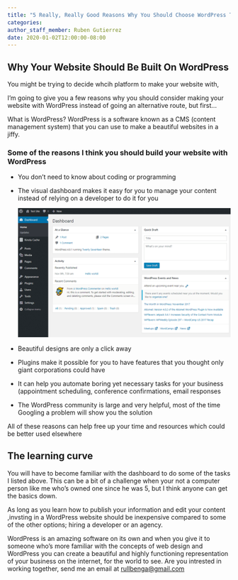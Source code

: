 ```yaml
---
title: "5 Really, Really Good Reasons Why You Should Choose WordPress To Build Your Website"
categories:
author_staff_member: Ruben Gutierrez
date: 2020-01-02T12:00:00-08:00
---
```



## Why Your Website Should Be Built On WordPress
You might be trying to decide whcih platform to make your website with,

I’m going to give you a few reasons why you should consider making your website with WordPress instead of going an alternative route, but first...

What is WordPress?
WordPress is a software known as a CMS (content management system)  that you can use to make a beautiful websites in a jiffy. 

### Some of the reasons I think you should build your website with WordPress

- You don’t need to know about coding or programming

- The visual dashboard makes it easy for you to manage your content        instead of relying on a developer to do it for you

    ![WordPress-dashboard](/images\20\jan\wordpress-dashboard-user-interface.png)
    
- Beautiful designs are only a click away

- Plugins make it possible for you to have features that you thought only giant corporations could have

- It can help you automate boring yet necessary tasks for your business (appointment scheduling, conference confirmations, email responses

- The WordPress community is large and very helpful, most of the time Googling a problem will show you the solution

All of these reasons can help free up your time and resources which could be better used elsewhere

## The learning curve
You will have to become familiar with the dashboard to do some of the tasks I listed above.  This can be a bit of a challenge when your not a computer person like me who’s owned one since he was 5, but I think anyone can get the basics down. 

As long as you learn how to publish your information and edit your content ,invsting in a WordPress website should be inexpensive compared to some of the other options; hiring a developer or an agency.

WordPress is an amazing software on its own and when you give it to someone who’s more familiar with the concepts of web design and WordPress you can create a beautiful and highly functioning representation of your business on the internet, for the world to see. Are you intrested in working together, send me an email at rullbenga@gmail.com
